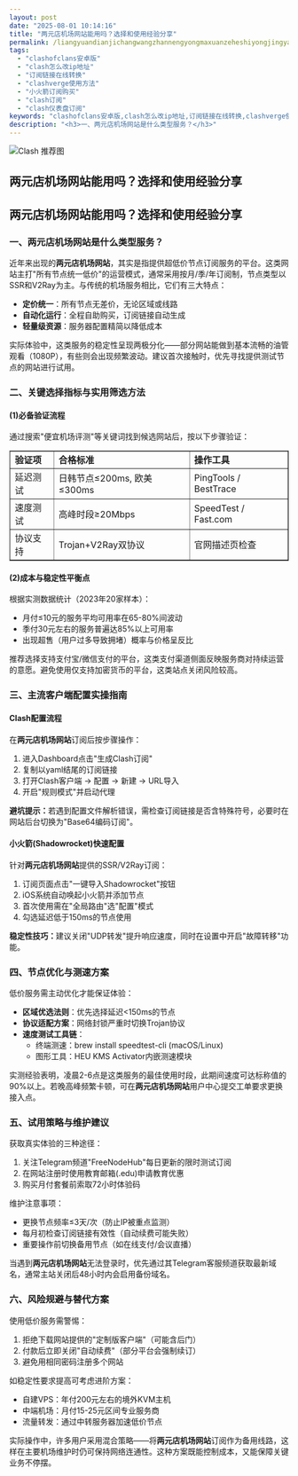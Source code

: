```yaml
---
layout: post
date: "2025-08-01 10:14:16"
title: "两元店机场网站能用吗？选择和使用经验分享"
permalink: /liangyuandianjichangwangzhannengyongmaxuanzeheshiyongjingyanfenxiang/
tags:
  - "clashofclans安卓版"
  - "clash怎么改ip地址"
  - "订阅链接在线转换"
  - "clashverge使用方法"
  - "小火箭订阅购买"
  - "clash订阅"
  - "clash仪表盘订阅"
keywords: "clashofclans安卓版,clash怎么改ip地址,订阅链接在线转换,clashverge使用方法,小火箭订阅购买,clash订阅,clash仪表盘订阅"
description: "<h3>一、两元店机场网站是什么类型服务？</h3>"
---
```

![Clash 推荐图](https://clashjd.github.io/assets/img/clash订阅节点购买.png)

## 两元店机场网站能用吗？选择和使用经验分享

<h2>两元店机场网站能用吗？选择和使用经验分享</h2>

<h3>一、两元店机场网站是什么类型服务？</h3>

<p>近年来出现的<strong>两元店机场网站</strong>，其实是指提供超低价节点订阅服务的平台。这类网站主打"所有节点统一低价"的运营模式，通常采用按月/季/年订阅制，节点类型以SSR和V2Ray为主。与传统的机场服务相比，它们有三大特点：</p>

<ul>

<li><strong>定价统一</strong>：所有节点无差价，无论区域或线路</li>

<li><strong>自动化运行</strong>：全程自助购买，订阅链接自动生成</li>

<li><strong>轻量级资源</strong>：服务器配置精简以降低成本</li>

</ul>

<p>实际体验中，这类服务的稳定性呈现两极分化——部分网站能做到基本流畅的油管观看（1080P），有些则会出现频繁波动。建议首次接触时，优先寻找提供测试节点的网站进行试用。</p>

<h3>二、关键选择指标与实用筛选方法</h3>

<h4>(1)必备验证流程</h4>

<p>通过搜索"便宜机场评测"等关键词找到候选网站后，按以下步骤验证：</p>

<table border="1" style="border-collapse:collapse; width:100%">

<tr>

<td><strong>验证项</strong></td>

<td><strong>合格标准</strong></td>

<td><strong>操作工具</strong></td>

</tr>

<tr>

<td>延迟测试</td>

<td>日韩节点≤200ms, 欧美≤300ms</td>

<td>PingTools / BestTrace</td>

</tr>

<tr>

<td>速度测试</td>

<td>高峰时段≥20Mbps</td>

<td>SpeedTest / Fast.com</td>

</tr>

<tr>

<td>协议支持</td>

<td>Trojan+V2Ray双协议</td>

<td>官网描述页检查</td>

</tr>

</table>

<h4>(2)成本与稳定性平衡点</h4>

<p>根据实测数据统计（2023年20家样本）：</p>

<ul>

<li>月付≤10元的服务平均可用率在65-80%间波动</li>

<li>季付30元左右的服务普遍达85%以上可用率</li>

<li>出现超售（用户过多导致拥堵）概率与价格呈反比</li>

</ul>

<p>推荐选择支持支付宝/微信支付的平台，这类支付渠道侧面反映服务商对持续运营的意愿。避免使用仅支持加密货币的平台，这类站点关闭风险较高。</p>

<h3>三、主流客户端配置实操指南</h3>

<h4>Clash配置流程</h4>

<p>在<strong>两元店机场网站</strong>订阅后按步骤操作：</p>

<ol>

<li>进入Dashboard点击"生成Clash订阅"</li>

<li>复制以yaml结尾的订阅链接</li>

<li>打开Clash客户端 → 配置 → 新建 → URL导入</li>

<li>开启"规则模式"并启动代理</li>

</ol>

<p><strong>避坑提示：</strong>若遇到配置文件解析错误，需检查订阅链接是否含特殊符号，必要时在网站后台切换为"Base64编码订阅"。</p>

<h4>小火箭(Shadowrocket)快速配置</h4>

<p>针对<strong>两元店机场网站</strong>提供的SSR/V2Ray订阅：</p>

<ol>

<li>订阅页面点击"一键导入Shadowrocket"按钮</li>

<li>iOS系统自动唤起小火箭并添加节点</li>

<li>首次使用需在"全局路由"选"配置"模式</li>

<li>勾选延迟低于150ms的节点使用</li>

</ol>

<p><strong>稳定性技巧：</strong>建议关闭"UDP转发"提升响应速度，同时在设置中开启"故障转移"功能。</p>

<h3>四、节点优化与测速方案</h3>

<p>低价服务需主动优化才能保证体验：</p>

<ul>

<li><strong>区域优选法则</strong>：优先选择延迟<150ms的节点</li>

<li><strong>协议适配方案</strong>：网络封锁严重时切换Trojan协议</li>

<li><strong>速度测试工具链</strong>：

<ul>

<li>终端测速：brew install speedtest-cli (macOS/Linux)</li>

<li>图形工具：HEU KMS Activator内嵌测速模块</li>

</ul>

</li>

</ul>

<p>实测经验表明，凌晨2-6点是这类服务的最佳使用时段，此期间速度可达标称值的90%以上。若晚高峰频繁卡顿，可在<strong>两元店机场网站</strong>用户中心提交工单要求更换接入点。</p>

<h3>五、试用策略与维护建议</h3>

<p>获取真实体验的三种途径：</p>

<ol>

<li>关注Telegram频道"FreeNodeHub"每日更新的限时测试订阅</li>

<li>在网站注册时使用教育邮箱(.edu)申请教育优惠</li>

<li>购买月付套餐前索取72小时体验码</li>

</ol>

<p>维护注意事项：</p>

<ul>

<li>更换节点频率≤3天/次（防止IP被重点监测）</li>

<li>每月初检查订阅链接有效性（自动续费可能失败）</li>

<li>重要操作前切换备用节点（如在线支付/会议直播）</li>

</ul>

<p>当遇到<strong>两元店机场网站</strong>无法登录时，优先通过其Telegram客服频道获取最新域名，通常主站关闭后48小时内会启用备份域名。</p>

<h3>六、风险规避与替代方案</h3>

<p>使用低价服务需警惕：</p>

<ol>

<li>拒绝下载网站提供的"定制版客户端"（可能含后门）</li>

<li>付款后立即关闭"自动续费"（部分平台会强制续订）</li>

<li>避免用相同密码注册多个网站</li>

</ol>

<p>如稳定性要求提高可考虑进阶方案：</p>

<ul>

<li>自建VPS：年付200元左右的境外KVM主机</li>

<li>中端机场：月付15-25元区间专业服务商</li>

<li>流量转发：通过中转服务器加速低价节点</li>

</ul>

<p>实际操作中，许多用户采用混合策略——将<strong>两元店机场网站</strong>订阅作为备用线路，这样在主要机场维护时仍可保持网络连通性。这种方案既能控制成本，又能保障关键业务不停摆。</p>
